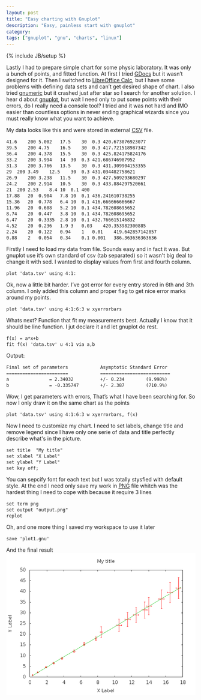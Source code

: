 ```yaml
---
layout: post
title: "Easy charting with Gnuplot"
description: "Easy, painless start with gnuplot"
category: 
tags: ["gnuplot", "gnu", "charts", "linux"]
---
```

{% include JB/setup %}

Lastly I had to prepare simple chart for some physic laboratory. It was only a
bunch of points, and fitted function. At first I tried [GDocs](https://drive.google.com)
but it wasn’t designed for it. Then I switched to 
[LibreOffice Calc](http://www.libreoffice.org/features/calc/), but I have some 
problems with defining data sets and can’t get desired shape of chart. I also tried
[gnumeric](http://projects.gnome.org/gnumeric/)
but it crashed just after star so I search for another solution. I hear
d about [gnuplot](http://www.gnuplot.info/), but wait I need only to put some
points with their errors, do I really need a console tool?
I tried and it was not hard and IMO easier than countless options in never ending
graphical wizards since you must really know what you want to achieve.


My data looks like this and were stored in external [CSV](http://en.wikipedia.org/wiki/Comma-separated_values)
file.

    41.6	200	5.002	17.5	30	0.3	420.673076923077
    39.5	200	4.75	16.5	30	0.3	417.721518987342
    36.4	200	4.378	15.5	30	0.3	425.824175824176
    33.2	200	3.994	14	30	0.3	421.686746987952
    31.3	200	3.766	13.5	30	0.3	431.309904153355
    29	200	3.49	12.5	30	0.3	431.034482758621
    26.9	200	3.238	11.5	30	0.3	427.509293680297
    24.2	200	2.914	10.5	30	0.3	433.884297520661
    21	200	2.53	8.4	10	0.1	400
    17.88	20	0.904	7.8	10	0.1	436.241610738255
    15.36	20	0.778	6.4	10	0.1	416.666666666667
    11.96	20	0.608	5.2	10	0.1	434.782608695652
    8.74	20	0.447	3.8	10	0.1	434.782608695652
    6.47	20	0.3335	2.8	10	0.1	432.766615146832
    4.52	20	0.236	1.9	3	0.03	420.353982300885
    2.24	20	0.122	0.94	1	0.01	419.642857142857
    0.88	2	0.054	0.34	0.1	0.001	386.363636363636


Firstly I need to load my data from file. Sounds easy and in fact it was. But 
gnuplot use it’s own standard of csv (tab separated) so it wasn't big deal to
change it with sed. I wanted to display values from first and fourth column. 

    plot 'data.tsv' using 4:1:

Ok, now a little bit harder. I’ve got error for every entry stored in 6th and 
3th column. I only added this column and proper flag to get nice error marks
around my points.

    plot 'data.tsv' using 4:1:6:3 w xyerrorbars

Whats next? Function that fit my measurements best. Actually I know that it should
be line function. I jut declare it and let gnuplot do rest.

    f(x) = a*x+b
    fit f(x) 'data.tsv' u 4:1 via a,b

Output:


    Final set of parameters            Asymptotic Standard Error
    =======================            ==========================
    a               = 2.34032          +/- 0.234        (9.998%)
    b               = -0.335747        +/- 2.387        (710.9%)



Wow, I get parameters with errors, That’s what I have been searching for. So now
I only draw it on the same chart as the points

    plot 'data.tsv' using 4:1:6:3 w xyerrorbars, f(x)

Now I need to customize my chart. I need to set labels, change title and remove 
legend since I have only one serie of data and title perfectly describe what's
in the picture.

    set title  "My title"
    set xlabel "X Label"
    set ylabel "Y Label"    
    set key off;

You can sepcify font  for each text but I was totally stysfied with default style.
At the end I need only save my work in 
[PNG](http://en.wikipedia.org/wiki/Portable_Network_Graphics) file whitch was the hardest thing 
I need to cope with because it require 3 lines

    set term png
    set output "output.png"
    replot

Oh, and one more thing I saved my workspace to use it later 

    save 'plot1.gnu'

And the final result
<img src="/assets/images/output.png" alt="chart">
